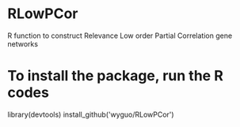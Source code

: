 # RLowPCor
R function to construct Relevance Low order Partial Correlation gene networks
# To install the package, run the R codes
library(devtools)
install_github('wyguo/RLowPCor')
